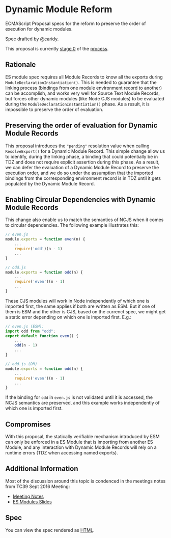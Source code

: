 # Dynamic Module Reform

ECMAScript Proposal specs for the reform to preserve the order of execution for dynamic modules.

Spec drafted by [@caridy](https://github.com/caridy).

This proposal is currently [stage 0](https://github.com/tc39/ecma262) of the [process](https://tc39.github.io/process-document/).

## Rationale

ES module spec requires all Module Records to know all the exports during `ModuleDeclarationInstantiation()`. This is needed to guarantee that the linking process (bindings from one module environment record to another) can be accomplish, and works very well for Source Text Module Records, but forces other dynamic modules (like Node CJS modules) to be evaluated during the `ModuleDeclarationInstantiation()` phase. As a result, it is impossible to preserve the order of evaluation.

## Preserving the order of evaluation for Dynamic Module Records

This proposal introduces the `"pending"` resolution value when calling `ResolveExport()` for a Dynamic Module Record. This simple change allow us to identify, during the linking phase, a binding that could potentially be in TDZ and does not require explicit assertion during this phase. As a result, we can defer the evaluation of a Dynamic Module Record to preserve the execution order, and we do so under the assumption that the imported bindings from the corresponding environment record is in TDZ until it gets populated by the Dynamic Module Record.

## Enabling Circular Dependencies with Dynamic Module Records

This change also enable us to match the semantics of NCJS when it comes to circular dependencies. The following example illustrates this:

```js
// even.js
module.exports = function even(n) {
    ...
    require('odd')(n - 1)
    ...
}

// odd.js
module.exports = function odd(n) {
    ...
    require('even')(n - 1)
    ...
}
```

These CJS modules will work in Node independently of which one is imported first, the same applies if both are written as ESM. But if one of them is ESM and the other is CJS, based on the currenct spec, we might get a static error depending on which one is imported first. E.g.:

```js
// even.js (ESM):
import odd from "odd";
export default function even() {
    ...
    odd(n - 1)
    ...
}

// odd.js (DM)
module.exports = function odd(n) {
    ...
    require('even')(n - 1)
    ...
}
```

If the binding for `odd` in `even.js` is not validated until it is accessed, the NCJS semantics are preserved, and this example works independently of which one is imported first.

## Compromises

With this proposal, the statically verifiable mechanism introduced by ESM can only be enforced in a ES Module that is importing from another ES Module, and any interaction with Dynamic Module Records will rely on a runtime errors (TDZ when accessing named exports).

## Additional Information

Most of the discussion around this topic is condenced in the meetings notes from TC39 Sept 2016 Meeting:

* [Meeting Notes](https://esdiscuss.org/notes/2016-09-28)
* [ES Modules Slides](https://esdiscuss.org/notes/2016-09/ES-Modules-Compat.pdf)

## Spec

You can view the spec rendered as [HTML](https://rawgit.com/caridy/proposal-dynamic-modules/master/index.html).
